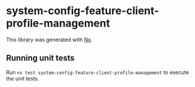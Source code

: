 # system-config-feature-client-profile-management

This library was generated with [Nx](https://nx.dev).

## Running unit tests

Run `nx test system-config-feature-client-profile-management` to execute the unit tests.

